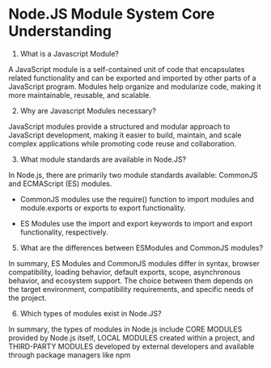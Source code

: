 # Node.JS Module System Core Understanding

1. What is a Javascript Module?

A JavaScript module is a self-contained unit of code that encapsulates related functionality and can be exported and imported by other parts of a JavaScript program. Modules help organize and modularize code, making it more maintainable, reusable, and scalable.

2. Why are Javascript Modules necessary?

JavaScript modules provide a structured and modular approach to JavaScript development, making it easier to build, maintain, and scale complex applications while promoting code reuse and collaboration.

3. What module standards are available in Node.JS?

In Node.js, there are primarily two module standards available: CommonJS and ECMAScript (ES) modules.

* CommonJS modules use the require() function to import modules and module.exports or exports to export functionality.

* ES Modules use the import and export keywords to import and export functionality, respectively.

5. What are the differences between ESModules and CommonJS modules?

In summary, ES Modules and CommonJS modules differ in syntax, browser compatibility, loading behavior, default exports, scope, asynchronous behavior, and ecosystem support. The choice between them depends on the target environment, compatibility requirements, and specific needs of the project.

6. Which types of modules exist in Node.JS?

In summary, the types of modules in Node.js include CORE MODULES provided by Node.js itself, LOCAL MODULES created within a project, and THIRD-PARTY MODULES developed by external developers and available through package managers like npm
    
    
